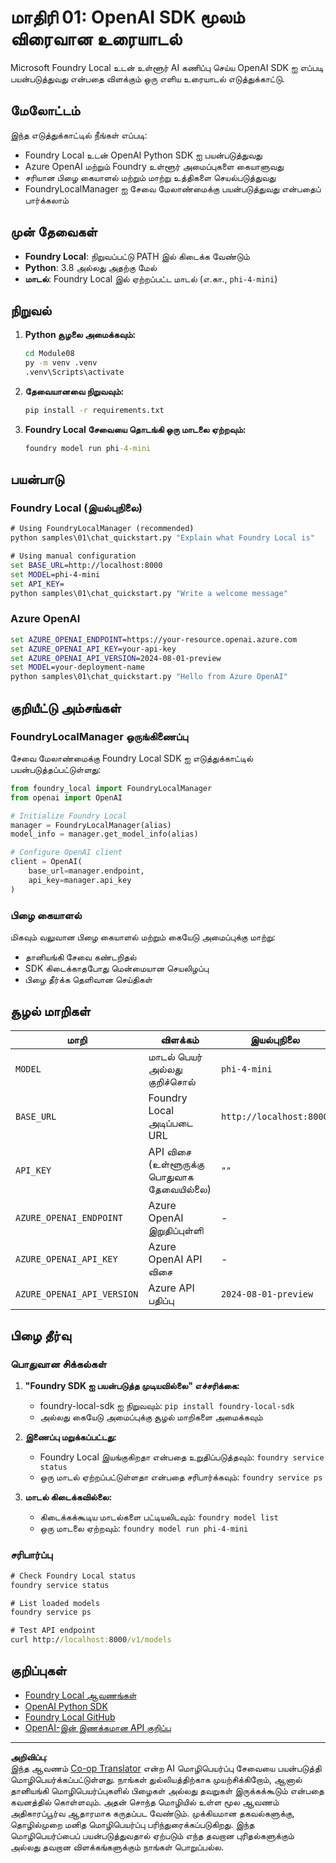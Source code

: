 <!--
CO_OP_TRANSLATOR_METADATA:
{
  "original_hash": "fb649a75048715165e76e20b366620a9",
  "translation_date": "2025-10-11T12:55:37+00:00",
  "source_file": "Module08/samples/01/README.md",
  "language_code": "ta"
}
-->
# மாதிரி 01: OpenAI SDK மூலம் விரைவான உரையாடல்

Microsoft Foundry Local உடன் உள்ளூர் AI கணிப்பு செய்ய OpenAI SDK ஐ எப்படி பயன்படுத்துவது என்பதை விளக்கும் ஒரு எளிய உரையாடல் எடுத்துக்காட்டு.

## மேலோட்டம்

இந்த எடுத்துக்காட்டில் நீங்கள் எப்படி:
- Foundry Local உடன் OpenAI Python SDK ஐ பயன்படுத்துவது
- Azure OpenAI மற்றும் Foundry உள்ளூர் அமைப்புகளை கையாளுவது
- சரியான பிழை கையாளல் மற்றும் மாற்று உத்திகளை செயல்படுத்துவது
- FoundryLocalManager ஐ சேவை மேலாண்மைக்கு பயன்படுத்துவது என்பதைப் பார்க்கலாம்

## முன் தேவைகள்

- **Foundry Local**: நிறுவப்பட்டு PATH இல் கிடைக்க வேண்டும்
- **Python**: 3.8 அல்லது அதற்கு மேல்
- **மாடல்**: Foundry Local இல் ஏற்றப்பட்ட மாடல் (எ.கா., `phi-4-mini`)

## நிறுவல்

1. **Python சூழலை அமைக்கவும்:**
   ```cmd
   cd Module08
   py -m venv .venv
   .venv\Scripts\activate
   ```

2. **தேவையானவை நிறுவவும்:**
   ```cmd
   pip install -r requirements.txt
   ```

3. **Foundry Local சேவையை தொடங்கி ஒரு மாடலை ஏற்றவும்:**
   ```cmd
   foundry model run phi-4-mini
   ```

## பயன்பாடு

### Foundry Local (இயல்புநிலை)

```cmd
# Using FoundryLocalManager (recommended)
python samples\01\chat_quickstart.py "Explain what Foundry Local is"

# Using manual configuration
set BASE_URL=http://localhost:8000
set MODEL=phi-4-mini
set API_KEY=
python samples\01\chat_quickstart.py "Write a welcome message"
```

### Azure OpenAI

```cmd
set AZURE_OPENAI_ENDPOINT=https://your-resource.openai.azure.com
set AZURE_OPENAI_API_KEY=your-api-key
set AZURE_OPENAI_API_VERSION=2024-08-01-preview
set MODEL=your-deployment-name
python samples\01\chat_quickstart.py "Hello from Azure OpenAI"
```

## குறியீட்டு அம்சங்கள்

### FoundryLocalManager ஒருங்கிணைப்பு

சேவை மேலாண்மைக்கு Foundry Local SDK ஐ எடுத்துக்காட்டில் பயன்படுத்தப்பட்டுள்ளது:

```python
from foundry_local import FoundryLocalManager
from openai import OpenAI

# Initialize Foundry Local
manager = FoundryLocalManager(alias)
model_info = manager.get_model_info(alias)

# Configure OpenAI client
client = OpenAI(
    base_url=manager.endpoint,
    api_key=manager.api_key
)
```

### பிழை கையாளல்

மிகவும் வலுவான பிழை கையாளல் மற்றும் கையேடு அமைப்புக்கு மாற்று:
- தானியங்கி சேவை கண்டறிதல்
- SDK கிடைக்காதபோது மென்மையான செயலிழப்பு
- பிழை தீர்க்க தெளிவான செய்திகள்

## சூழல் மாறிகள்

| மாறி | விளக்கம் | இயல்புநிலை | தேவைப்படும் |
|------|----------|------------|-------------|
| `MODEL` | மாடல் பெயர் அல்லது குறிச்சொல் | `phi-4-mini` | இல்லை |
| `BASE_URL` | Foundry Local அடிப்படை URL | `http://localhost:8000` | இல்லை |
| `API_KEY` | API விசை (உள்ளூருக்கு பொதுவாக தேவையில்லை) | `""` | இல்லை |
| `AZURE_OPENAI_ENDPOINT` | Azure OpenAI இறுதிப்புள்ளி | - | Azure க்கு |
| `AZURE_OPENAI_API_KEY` | Azure OpenAI API விசை | - | Azure க்கு |
| `AZURE_OPENAI_API_VERSION` | Azure API பதிப்பு | `2024-08-01-preview` | இல்லை |

## பிழை தீர்வு

### பொதுவான சிக்கல்கள்

1. **"Foundry SDK ஐ பயன்படுத்த முடியவில்லை" எச்சரிக்கை:**
   - foundry-local-sdk ஐ நிறுவவும்: `pip install foundry-local-sdk`
   - அல்லது கையேடு அமைப்புக்கு சூழல் மாறிகளை அமைக்கவும்

2. **இணைப்பு மறுக்கப்பட்டது:**
   - Foundry Local இயங்குகிறதா என்பதை உறுதிப்படுத்தவும்: `foundry service status`
   - ஒரு மாடல் ஏற்றப்பட்டுள்ளதா என்பதை சரிபார்க்கவும்: `foundry service ps`

3. **மாடல் கிடைக்கவில்லை:**
   - கிடைக்கக்கூடிய மாடல்களை பட்டியலிடவும்: `foundry model list`
   - ஒரு மாடலை ஏற்றவும்: `foundry model run phi-4-mini`

### சரிபார்ப்பு

```cmd
# Check Foundry Local status
foundry service status

# List loaded models
foundry service ps

# Test API endpoint
curl http://localhost:8000/v1/models
```

## குறிப்புகள்

- [Foundry Local ஆவணங்கள்](https://learn.microsoft.com/azure/ai-foundry/foundry-local/)
- [OpenAI Python SDK](https://github.com/openai/openai-python)
- [Foundry Local GitHub](https://github.com/microsoft/Foundry-Local)
- [OpenAI-இன் இணக்கமான API குறிப்பு](https://learn.microsoft.com/azure/ai-foundry/foundry-local/how-to/how-to-integrate-with-inference-sdks)

---

**அறிவிப்பு**:  
இந்த ஆவணம் [Co-op Translator](https://github.com/Azure/co-op-translator) என்ற AI மொழிபெயர்ப்பு சேவையை பயன்படுத்தி மொழிபெயர்க்கப்பட்டுள்ளது. நாங்கள் துல்லியத்திற்காக முயற்சிக்கிறோம், ஆனால் தானியங்கி மொழிபெயர்ப்புகளில் பிழைகள் அல்லது தவறுகள் இருக்கக்கூடும் என்பதை கவனத்தில் கொள்ளவும். அதன் சொந்த மொழியில் உள்ள மூல ஆவணம் அதிகாரப்பூர்வ ஆதாரமாக கருதப்பட வேண்டும். முக்கியமான தகவல்களுக்கு, தொழில்முறை மனித மொழிபெயர்ப்பு பரிந்துரைக்கப்படுகிறது. இந்த மொழிபெயர்ப்பைப் பயன்படுத்துவதால் ஏற்படும் எந்த தவறான புரிதல்களுக்கும் அல்லது தவறான விளக்கங்களுக்கும் நாங்கள் பொறுப்பல்ல.